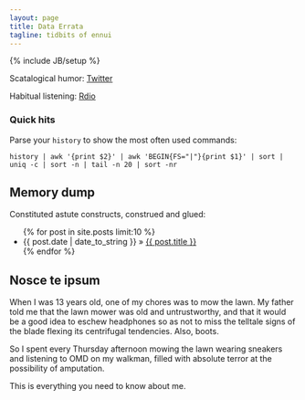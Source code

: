 ```yaml
---
layout: page
title: Data Errata
tagline: tidbits of ennui
---
```

{% include JB/setup %}

Scatalogical humor: [Twitter](http://twitter.com/chilcote)

Habitual listening: [Rdio](http://www.rdio.com/#/people/chilcote)

### Quick hits

Parse your `history` to show the most often used commands:
    
    history | awk '{print $2}' | awk 'BEGIN{FS="|"}{print $1}' | sort | uniq -c | sort -n | tail -n 20 | sort -nr

    
## Memory dump

Constituted astute constructs, construed and glued:

<ul class="posts">
  {% for post in site.posts limit:10 %}
    <li><span>{{ post.date | date_to_string }}</span> &raquo; <a href="{{ BASE_PATH }}{{ post.url }}">{{ post.title }}</a></li>
  {% endfor %}
</ul>

## Nosce te ipsum

When I was 13 years old, one of my chores was to mow the lawn. My father told me that the lawn mower was old and untrustworthy, and that it would be a good idea to eschew headphones so as not to miss the telltale signs of the blade flexing its centrifugal tendencies. Also, boots.

So I spent every Thursday afternoon mowing the lawn wearing sneakers and listening to OMD on my walkman, filled with absolute terror at the possibility of amputation.

This is everything you need to know about me.

